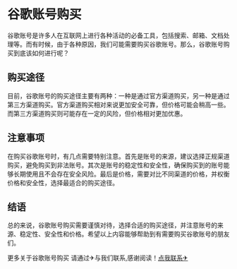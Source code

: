 # 谷歌账号购买

谷歌账号是许多人在互联网上进行各种活动的必备工具，包括搜索、邮箱、文档处理等。而有时候，由于各种原因，我们可能需要购买谷歌账号。那么，谷歌账号购买到底该如何进行呢？

## 购买途径

目前，谷歌账号的购买途径主要有两种：一种是通过官方渠道购买，另一种是通过第三方渠道购买。官方渠道购买相对来说更加安全可靠，但价格可能会稍高一些。而第三方渠道购买则可能存在一定的风险，但价格相对更加优惠。

## 注意事项

在购买谷歌账号时，有几点需要特别注意。首先是账号的来源，建议选择正规渠道购买，避免购买到非法账号。其次是账号的稳定性和安全性，确保购买到的账号能够长期使用且不会存在安全风险。最后是价格，需要对比不同渠道的价格，并权衡价格和安全性，选择最适合的购买途径。

## 结语

总的来说，谷歌账号购买需要谨慎对待，选择合适的购买途径，并注意账号的来源、稳定性、安全性和价格。希望以上内容能够帮助到有需要购买谷歌账号的朋友们。

更多关于谷歌账号购买 请通过✈与我们联系,感谢阅读！[点我联系✈](https://chat.k02.cc)